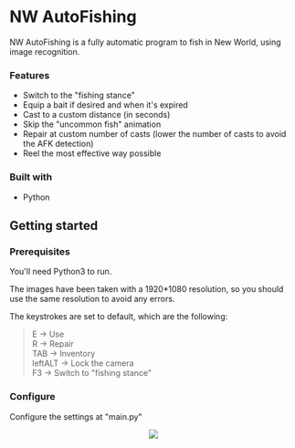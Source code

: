 # NW AutoFishing

NW AutoFishing is a fully automatic program to fish in New World, using image recognition.

### Features

- Switch to the "fishing stance"
- Equip a bait if desired and when it's expired
- Cast to a custom distance (in seconds)
- Skip the "uncommon fish" animation
- Repair at custom number of casts (lower the number of casts to avoid the AFK detection)
- Reel the most effective way possible

### Built with

- Python

## Getting started

### Prerequisites

You'll need Python3 to run.

The images have been taken with a 1920*1080 resolution, so you should use the same resolution to avoid any errors.

The keystrokes are set to default, which are the following:
> E -> Use  
> R -> Repair  
> TAB -> Inventory  
> leftALT -> Lock the camera  
> F3 -> Switch to "fishing stance"  


### Configure

Configure the settings at "main.py"
<div align="center">
  <kbd>
    <img src="https://i.imgur.com/uB9PsVS.png" />
  </kbd>
</div>
